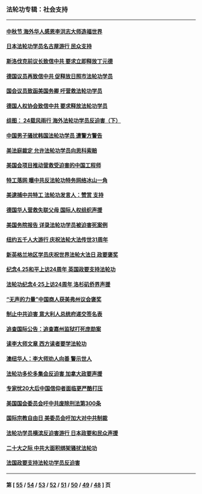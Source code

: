 ### 法轮功专辑：社会支持
---
#### [中秋节 海外华人感恩李洪志大师造福世界](../../pages/nf4386/n14084051.md?10120430) 
#### [日本法轮功学员名古屋游行 民众支持](../../pages/nf4386/n14077424.md?10120430) 
#### [斯洛伐克前议长致信中共 要求立即释放丁元德](../../pages/nf4386/n14074619.md?10120430) 
#### [德国议员再致信中共 促释放日照市法轮功学员](../../pages/nf4386/n14069901.md?10120430) 
#### [国会议员致函美国务卿 吁营救法轮功学员](../../pages/nf4386/n14068427.md?10120430) 
#### [德国人权协会致信中共 要求释放法轮功学员](../../pages/nf4386/n14045330.md?10120430) 
#### [组图： 24载风雨行 海外法轮功学员反迫害（下）](../../pages/nf4386/n14030279.md?10120430) 
#### [中国男子骚扰韩国法轮功学员 遭警方警告](../../pages/nf4386/n14033245.md?10120430) 
#### [美法庭裁定 允许法轮功学员向思科索赔](../../pages/nf4386/n14030620.md?10120430) 
#### [美国会项目推动营救受迫害的中国工程师](../../pages/nf4386/n14019887.md?10120430) 
#### [特工落网 曝中共反法轮功特务网络冰山一角](../../pages/nf4386/n14006412.md?10120430) 
#### [美逮捕中共特工 法轮功发言人：赞赏 支持](../../pages/nf4386/n14005107.md?10120430) 
#### [德国华人营救失联父母 国际人权组织声援](../../pages/nf4386/n14002019.md?10120430) 
#### [美国务院报告 详录法轮功学员被迫害死案例](../../pages/nf4386/n13997752.md?10120430) 
#### [纽约五千人大游行 庆祝法轮大法传世31周年](../../pages/nf4386/n13995110.md?10120430) 
#### [新英格兰地区学员庆祝世界法轮大法日 政要褒奖](../../pages/nf4386/n13990800.md?10120430) 
#### [纪念4.25和平上访24周年 英国政要支持法轮功](../../pages/nf4386/n13984057.md?10120430) 
#### [法轮功纪念4·25上访24周年 洛杉矶侨界声援](../../pages/nf4386/n13978796.md?10120430) 
#### [“无声的力量”中国商人获美弗州议会褒奖](../../pages/nf4386/n13941208.md?10120430) 
#### [制止中共迫害 意大利人总统府递交签名表](../../pages/nf4386/n13933726.md?10120430) 
#### [追查国际公告：追查嘉州监狱打死庞勋案](../../pages/nf4386/n13933461.md?10120430) 
#### [读李大师文章 西方读者要学法轮功](../../pages/nf4386/n13925142.md?10120430) 
#### [澳纽华人：李大师劝人向善 警示世人](../../pages/nf4386/n13924146.md?10120430) 
#### [法轮功多伦多集会反迫害 加拿大政要声援](../../pages/nf4386/n13881303.md?10120430) 
#### [专家忧20大后中国信仰者面临更严酷打压](../../pages/nf4386/n13874993.md?10120430) 
#### [美国国会委员会吁中共废除刑法第300条](../../pages/nf4386/n13868121.md?10120430) 
#### [国际宗教自由日 美委员会吁加大对中共制裁](../../pages/nf4386/n13855021.md?10120430) 
#### [法轮功学员横滨反迫害游行 日本政要和民众声援](../../pages/nf4386/n13847132.md?10120430) 
#### [二十大之际 中共大面积绑架骚扰法轮功](../../pages/nf4386/n13846381.md?10120430) 
#### [法国政要支持法轮功学员反迫害](../../pages/nf4386/n13841970.md?10120430) 

---
#### 第 [ [55](./55.md?10120430) / [54](./54.md?10120430) / [53](./53.md?10120430) / [52](./52.md?10120430) / [51](./51.md?10120430) / [50](./50.md?10120430) / [49](./49.md?10120430) / [48](./48.md?10120430) ] 页
